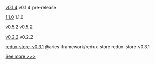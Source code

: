 
[v0.1.4](https://github.com/hyperledger/fabric-protos/releases/tag/v0.1.4) v0.1.4 pre-release

[1.1.0](https://github.com/hyperledger-labs/fablo/releases/tag/1.1.0) 1.1.0

[v0.5.2](https://github.com/hyperledger/firefly-helm-charts/releases/tag/v0.5.2) v0.5.2

[v0.2.2](https://github.com/hyperledger/aries-framework-javascript/releases/tag/v0.2.2) v0.2.2

[redux-store-v0.3.1](https://github.com/hyperledger/aries-framework-javascript-ext/releases/tag/redux-store-v0.3.1) @aries-framework/redux-store redux-store-v0.3.1


[See more >>>](https://start-here.hyperledger.org/releases)
